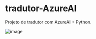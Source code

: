 # tradutor-AzureAI
Projeto de tradutor com AzureAI + Python. 

![image](https://github.com/user-attachments/assets/31414df5-ff54-4609-846e-425d8ba6e5c7)
